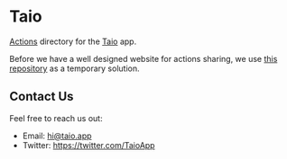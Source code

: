 # Taio

[Actions](https://docs.taio.app/#/actions/basics) directory for the [Taio](https://taio.app) app.

Before we have a well designed website for actions sharing, we use [this repository](https://github.com/cyanzhong/actions.taio.app) as a temporary solution.

## Contact Us

Feel free to reach us out:

- Email: [hi@taio.app](mailto:hi@taio.app)
- Twitter: https://twitter.com/TaioApp